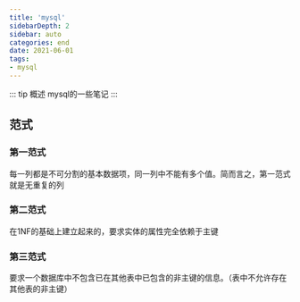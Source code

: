 ```yaml
---
title: 'mysql'
sidebarDepth: 2
sidebar: auto
categories: end
date: 2021-06-01
tags:
- mysql
---
```


::: tip 概述
mysql的一些笔记
:::

## 范式
### 第一范式
每一列都是不可分割的基本数据项，同一列中不能有多个值。简而言之，第一范式就是无重复的列

### 第二范式
在1NF的基础上建立起来的，要求实体的属性完全依赖于主键

### 第三范式
要求一个数据库中不包含已在其他表中已包含的非主键的信息。（表中不允许存在其他表的非主键）
